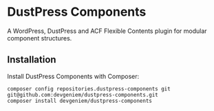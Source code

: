 # DustPress Components

A WordPress, DustPress and ACF Flexible Contents plugin for modular component structures.

## Installation

Install DustPress Components with Composer:

```
composer config repositories.dustpress-components git git@github.com:devgeniem/dustpress-components.git
composer install devgeniem/dustpress-components
```
